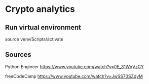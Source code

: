# Crypto analytics

## Run virtual environment
source venv/Scripts/activate

## Sources

Python Engineer
https://www.youtube.com/watch?v=0E_31WqVzCY

freeCodeCamp
https://www.youtube.com/watch?v=JwSS70SZdyM

